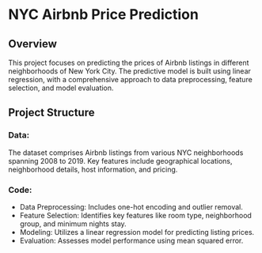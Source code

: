 # NYC Airbnb Price Prediction
## Overview
This project focuses on predicting the prices of Airbnb listings in different neighborhoods of New York City. The predictive model is built using linear regression, with a comprehensive approach to data preprocessing, feature selection, and model evaluation.

## Project Structure
### Data:
The dataset comprises Airbnb listings from various NYC neighborhoods spanning 2008 to 2019. Key features include geographical locations, neighborhood details, host information, and pricing.

### Code:
- Data Preprocessing: Includes one-hot encoding and outlier removal.
- Feature Selection: Identifies key features like room type, neighborhood group, and minimum nights stay.
- Modeling: Utilizes a linear regression model for predicting listing prices.
- Evaluation: Assesses model performance using mean squared error.

